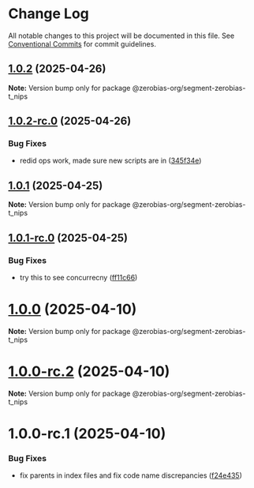 # Change Log

All notable changes to this project will be documented in this file.
See [Conventional Commits](https://conventionalcommits.org) for commit guidelines.

## [1.0.2](https://github.com/zerobias-org/segment/compare/@zerobias-org/segment-zerobias-t_nips@1.0.2-rc.0...@zerobias-org/segment-zerobias-t_nips@1.0.2) (2025-04-26)

**Note:** Version bump only for package @zerobias-org/segment-zerobias-t_nips





## [1.0.2-rc.0](https://github.com/zerobias-org/segment/compare/@zerobias-org/segment-zerobias-t_nips@1.0.1...@zerobias-org/segment-zerobias-t_nips@1.0.2-rc.0) (2025-04-26)


### Bug Fixes

* redid ops work, made sure new scripts are in ([345f34e](https://github.com/zerobias-org/segment/commit/345f34ec926029dc141943b3e321676adb4a2888))





## [1.0.1](https://github.com/zerobias-org/segment/compare/@zerobias-org/segment-zerobias-t_nips@1.0.1-rc.0...@zerobias-org/segment-zerobias-t_nips@1.0.1) (2025-04-25)

**Note:** Version bump only for package @zerobias-org/segment-zerobias-t_nips





## [1.0.1-rc.0](https://github.com/zerobias-org/segment/compare/@zerobias-org/segment-zerobias-t_nips@1.0.0...@zerobias-org/segment-zerobias-t_nips@1.0.1-rc.0) (2025-04-25)


### Bug Fixes

* try this to see concurrecny ([ff11c66](https://github.com/zerobias-org/segment/commit/ff11c66d67cb9f185098fd640d4139178d29ae22))





# [1.0.0](https://github.com/zerobias-org/segment/compare/@zerobias-org/segment-zerobias-t_nips@1.0.0-rc.2...@zerobias-org/segment-zerobias-t_nips@1.0.0) (2025-04-10)

**Note:** Version bump only for package @zerobias-org/segment-zerobias-t_nips





# [1.0.0-rc.2](https://github.com/zerobias-org/segment/compare/@zerobias-org/segment-zerobias-t_nips@1.0.0-rc.1...@zerobias-org/segment-zerobias-t_nips@1.0.0-rc.2) (2025-04-10)

**Note:** Version bump only for package @zerobias-org/segment-zerobias-t_nips





# 1.0.0-rc.1 (2025-04-10)


### Bug Fixes

* fix parents in index files and fix code name discrepancies ([f24e435](https://github.com/zerobias-org/segment/commit/f24e4352453caaa05074cc6bb66ee8ed21a4f11d))
